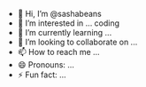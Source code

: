 - 👋 Hi, I’m @sashabeans
- 👀 I’m interested in ... coding
- 🌱 I’m currently learning ... 
- 💞️ I’m looking to collaborate on ...
- 📫 How to reach me ...
- 😄 Pronouns: ...
- ⚡ Fun fact: ...

<!---
sashabeans/sashabeans is a ✨ special ✨ repository because its `README.md` (this file) appears on your GitHub profile.
You can click the Preview link to take a look at your changes.
--->
